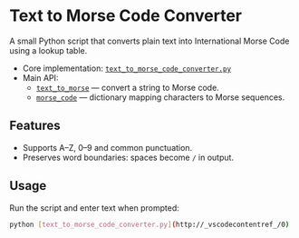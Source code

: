# Text to Morse Code Converter

A small Python script that converts plain text into International Morse Code using a lookup table.

- Core implementation: [`text_to_morse_code_converter.py`](text_to_morse_code_converter.py)
- Main API:
  - [`text_to_morse`](text_to_morse_code_converter.py) — convert a string to Morse code.
  - [`morse_code`](text_to_morse_code_converter.py) — dictionary mapping characters to Morse sequences.

## Features
- Supports A–Z, 0–9 and common punctuation.
- Preserves word boundaries: spaces become ` / ` in output.

## Usage
Run the script and enter text when prompted:

```sh
python [text_to_morse_code_converter.py](http://_vscodecontentref_/0)

